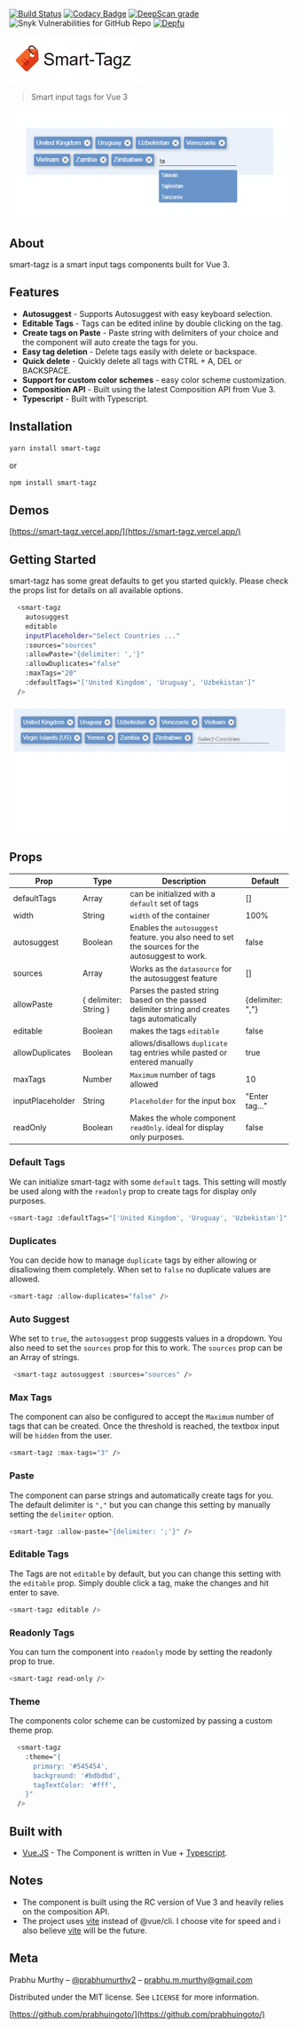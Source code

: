 <!-- [![NPM Version][npm-image]][npm-url]-->
<!-- [![Downloads Stats][npm-downloads]][npm-url] -->
[![Build Status](https://dev.azure.com/prabhummurthy/smart-tagz/_apis/build/status/prabhuignoto.smart-tagz?branchName=master)](https://dev.azure.com/prabhummurthy/smart-tagz/_build/latest?definitionId=4&branchName=master)
[![Codacy Badge](https://app.codacy.com/project/badge/Grade/ece87afeb05c431fa375a8b98223290d)](https://www.codacy.com/manual/prabhuignoto/smart-tagz?utm_source=github.com&amp;utm_medium=referral&amp;utm_content=prabhuignoto/smart-tagz&amp;utm_campaign=Badge_Grade)
[![DeepScan grade](https://deepscan.io/api/teams/10074/projects/13324/branches/220204/badge/grade.svg)](https://deepscan.io/dashboard#view=project&tid=10074&pid=13324&bid=220204)
![Snyk Vulnerabilities for GitHub Repo](https://img.shields.io/snyk/vulnerabilities/github/prabhuignoto/smart-tagz)
[![Depfu](https://badges.depfu.com/badges/d21407f97842c6a8247d973f016cea62/overview.svg)](https://depfu.com/github/prabhuignoto/boxd?project_id=13611)

![logo](logo.png)
> Smart input tags for Vue 3

![app-home](app-home.png)

## About

smart-tagz is a smart input tags components built for Vue 3.

## Features

- **Autosuggest** - Supports Autosuggest with easy keyboard selection.
- **Editable Tags** - Tags can be edited inline by double clicking on the tag.
- **Create tags on Paste** - Paste string with delimiters of your choice and the component will auto create the tags for you.
- **Easy tag deletion** - Delete tags easily with delete or backspace.
- **Quick delete** - Quickly delete all tags with CTRL + A, DEL or BACKSPACE.
- **Support for custom color schemes** - easy color scheme customization.
- **Composition API** - Built using the latest Composition API from Vue 3.
- **Typescript** - Built with Typescript.

## Installation

```sh
yarn install smart-tagz
```

or

```sh
npm install smart-tagz
```

## Demos

[https://smart-tagz.vercel.app/](https://smart-tagz.vercel.app/)

## Getting Started

smart-tagz has some great defaults to get you started quickly. Please check the props list for details on all available options.

```sh
  <smart-tagz
    autosuggest
    editable
    inputPlaceholder="Select Countries ..."
    :sources="sources"
    :allowPaste="{delimiter: ','}"
    :allowDuplicates="false"
    :maxTags="20"
    :defaultTags="['United Kingdom', 'Uruguay', 'Uzbekistan']"
  />
```

![demo](demo.gif)

## Props

| Prop             | Type                  | Description                                                                                      | Default          |
| ---------------- | --------------------- | ------------------------------------------------------------------------------------------------ | ---------------- |
| defaultTags      | Array                 | can be initialized with a `default` set of tags                                                  | []               |
| width            | String                | `width` of the container                                                                         | 100%             |
| autosuggest      | Boolean               | Enables the `autosuggest` feature. you also need to set the sources for the autosuggest to work. | false            |
| sources          | Array                 | Works as the `datasource` for the autosuggest feature                                            | []               |
| allowPaste       | { delimiter: String } | Parses the pasted string based on the passed delimiter string and creates tags automatically     | {delimiter: ","} |
| editable         | Boolean               | makes the tags `editable`                                                                        | false            |
| allowDuplicates  | Boolean               | allows/disallows `duplicate` tag entries while pasted or entered manually                        | true             |
| maxTags          | Number                | `Maximum` number of tags allowed                                                                 | 10               |
| inputPlaceholder | String                | `Placeholder` for the input box                                                                  | "Enter tag..."   |
| readOnly         | Boolean               | Makes the whole component `readOnly`. ideal for display only purposes.                           | false            |

### Default Tags

We can initialize smart-tagz with some `default` tags. This setting will mostly be used along with the `readonly` prop to create tags for display only purposes.

```sh
<smart-tagz :defaultTags="['United Kingdom', 'Uruguay', 'Uzbekistan']" />
```

### Duplicates

You can decide how to manage `duplicate` tags by either allowing or disallowing them completely. When set to `false` no duplicate values are allowed.

```sh
<smart-tagz :allow-duplicates="false" />
```

### Auto Suggest

Whe set to `true`, the `autosuggest` prop suggests values in a dropdown. You also need to set the `sources` prop for this to work. The `sources` prop can be an Array of strings.

```sh
 <smart-tagz autosuggest :sources="sources" />
```

### Max Tags

The component can also be configured to accept the `Maximum` number of tags that can be created. Once the threshold is reached, the textbox input will be `hidden` from the user.

```sh
<smart-tagz :max-tags="3" />
```

### Paste

The component can parse strings and automatically create tags for you. The default delimiter is `","` but you can change this setting by manually setting the `delimiter` option.

```sh
<smart-tagz :allow-paste="{delimiter: ';'}" />
```

### Editable Tags

The Tags are not `editable` by default, but you can change this setting with the `editable` prop. Simply double click a tag, make the changes and hit enter to save.

```sh
<smart-tagz editable />
```

### Readonly Tags

You can turn the component into `readonly` mode by setting the readonly prop to true.

```sh
<smart-tagz read-only />
```

### Theme

The components color scheme can be customized by passing a custom theme prop.

```sh
  <smart-tagz
    :theme="{
      primary: '#545454',
      background: '#bdbdbd',
      tagTextColor: '#fff',
    }"
  />
```

## Built with

- [Vue.JS](vue) - The Component is written in Vue + [Typescript](typescript).

## Notes

- The component is built using the RC version of Vue 3 and heavily relies on the composition API.
- The project uses [vite](vite) instead of @vue/cli. I choose vite for speed and i also believe [vite](vite) will be the future.

## Meta

Prabhu Murthy – [@prabhumurthy2](https://twitter.com/prabhumurthy2) – prabhu.m.murthy@gmail.com

Distributed under the MIT license. See `LICENSE` for more information.

[https://github.com/prabhuingoto/](https://github.com/prabhuingoto/)

<!-- Markdown link & img dfn's -->

[vue]: https://vuejs.org
[typescript]: https://typescriptlang.org
[vite]: https://github.com/vitejs/vite